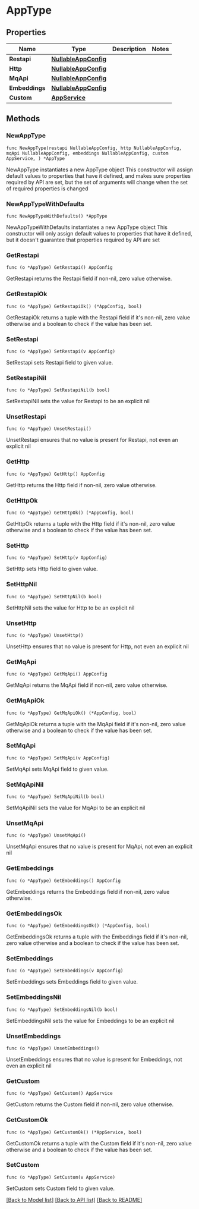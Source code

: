 # AppType

## Properties

Name | Type | Description | Notes
------------ | ------------- | ------------- | -------------
**Restapi** | [**NullableAppConfig**](AppConfig.md) |  | 
**Http** | [**NullableAppConfig**](AppConfig.md) |  | 
**MqApi** | [**NullableAppConfig**](AppConfig.md) |  | 
**Embeddings** | [**NullableAppConfig**](AppConfig.md) |  | 
**Custom** | [**AppService**](AppService.md) |  | 

## Methods

### NewAppType

`func NewAppType(restapi NullableAppConfig, http NullableAppConfig, mqApi NullableAppConfig, embeddings NullableAppConfig, custom AppService, ) *AppType`

NewAppType instantiates a new AppType object
This constructor will assign default values to properties that have it defined,
and makes sure properties required by API are set, but the set of arguments
will change when the set of required properties is changed

### NewAppTypeWithDefaults

`func NewAppTypeWithDefaults() *AppType`

NewAppTypeWithDefaults instantiates a new AppType object
This constructor will only assign default values to properties that have it defined,
but it doesn't guarantee that properties required by API are set

### GetRestapi

`func (o *AppType) GetRestapi() AppConfig`

GetRestapi returns the Restapi field if non-nil, zero value otherwise.

### GetRestapiOk

`func (o *AppType) GetRestapiOk() (*AppConfig, bool)`

GetRestapiOk returns a tuple with the Restapi field if it's non-nil, zero value otherwise
and a boolean to check if the value has been set.

### SetRestapi

`func (o *AppType) SetRestapi(v AppConfig)`

SetRestapi sets Restapi field to given value.


### SetRestapiNil

`func (o *AppType) SetRestapiNil(b bool)`

 SetRestapiNil sets the value for Restapi to be an explicit nil

### UnsetRestapi
`func (o *AppType) UnsetRestapi()`

UnsetRestapi ensures that no value is present for Restapi, not even an explicit nil
### GetHttp

`func (o *AppType) GetHttp() AppConfig`

GetHttp returns the Http field if non-nil, zero value otherwise.

### GetHttpOk

`func (o *AppType) GetHttpOk() (*AppConfig, bool)`

GetHttpOk returns a tuple with the Http field if it's non-nil, zero value otherwise
and a boolean to check if the value has been set.

### SetHttp

`func (o *AppType) SetHttp(v AppConfig)`

SetHttp sets Http field to given value.


### SetHttpNil

`func (o *AppType) SetHttpNil(b bool)`

 SetHttpNil sets the value for Http to be an explicit nil

### UnsetHttp
`func (o *AppType) UnsetHttp()`

UnsetHttp ensures that no value is present for Http, not even an explicit nil
### GetMqApi

`func (o *AppType) GetMqApi() AppConfig`

GetMqApi returns the MqApi field if non-nil, zero value otherwise.

### GetMqApiOk

`func (o *AppType) GetMqApiOk() (*AppConfig, bool)`

GetMqApiOk returns a tuple with the MqApi field if it's non-nil, zero value otherwise
and a boolean to check if the value has been set.

### SetMqApi

`func (o *AppType) SetMqApi(v AppConfig)`

SetMqApi sets MqApi field to given value.


### SetMqApiNil

`func (o *AppType) SetMqApiNil(b bool)`

 SetMqApiNil sets the value for MqApi to be an explicit nil

### UnsetMqApi
`func (o *AppType) UnsetMqApi()`

UnsetMqApi ensures that no value is present for MqApi, not even an explicit nil
### GetEmbeddings

`func (o *AppType) GetEmbeddings() AppConfig`

GetEmbeddings returns the Embeddings field if non-nil, zero value otherwise.

### GetEmbeddingsOk

`func (o *AppType) GetEmbeddingsOk() (*AppConfig, bool)`

GetEmbeddingsOk returns a tuple with the Embeddings field if it's non-nil, zero value otherwise
and a boolean to check if the value has been set.

### SetEmbeddings

`func (o *AppType) SetEmbeddings(v AppConfig)`

SetEmbeddings sets Embeddings field to given value.


### SetEmbeddingsNil

`func (o *AppType) SetEmbeddingsNil(b bool)`

 SetEmbeddingsNil sets the value for Embeddings to be an explicit nil

### UnsetEmbeddings
`func (o *AppType) UnsetEmbeddings()`

UnsetEmbeddings ensures that no value is present for Embeddings, not even an explicit nil
### GetCustom

`func (o *AppType) GetCustom() AppService`

GetCustom returns the Custom field if non-nil, zero value otherwise.

### GetCustomOk

`func (o *AppType) GetCustomOk() (*AppService, bool)`

GetCustomOk returns a tuple with the Custom field if it's non-nil, zero value otherwise
and a boolean to check if the value has been set.

### SetCustom

`func (o *AppType) SetCustom(v AppService)`

SetCustom sets Custom field to given value.



[[Back to Model list]](../README.md#documentation-for-models) [[Back to API list]](../README.md#documentation-for-api-endpoints) [[Back to README]](../README.md)


